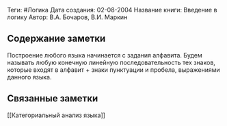 Теги: #Логика
Дата создания: 02-08-2004
Название книги: Введение в логику
Автор: В.А. Бочаров, В.И. Маркин
## Содержание заметки
Построение любого языка начинается с задания алфавита. 
Будем называть любую конечную линейную последовательность тех знаков, которые входят в алфавит + знаки пунктуации и пробела, выражениями данного языка.
## Связанные заметки
[[Категориальный анализ языка]]

